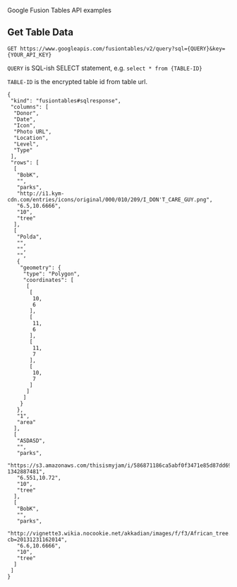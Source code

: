Google Fusion Tables API examples

Get Table Data
---

`GET https://www.googleapis.com/fusiontables/v2/query?sql={QUERY}&key={YOUR_API_KEY}`

`QUERY` is SQL-ish SELECT statement, e.g. `select * from {TABLE-ID}`

`TABLE-ID` is the encrypted table id from table url.

    {
     "kind": "fusiontables#sqlresponse",
     "columns": [
      "Donor",
      "Date",
      "Icon",
      "Photo URL",
      "Location",
      "Level",
      "Type"
     ],
     "rows": [
      [
       "BobK",
       "",
       "parks",
       "http://i1.kym-cdn.com/entries/icons/original/000/010/209/I_DON'T_CARE_GUY.png",
       "6.5,10.6666",
       "10",
       "tree"
      ],
      [
       "Polda",
       "",
       "",
       "",
       {
        "geometry": {
         "type": "Polygon",
         "coordinates": [
          [
           [
            10,
            6
           ],
           [
            11,
            6
           ],
           [
            11,
            7
           ],
           [
            10,
            7
           ]
          ]
         ]
        }
       },
       "1",
       "area"
      ],
      [
       "ASDASD",
       "",
       "parks",
       "https://s3.amazonaws.com/thisismyjam/i/586871186ca5abf0f3471e85d87dd699.jpg?1342887481",
       "6.551,10.72",
       "10",
       "tree"
      ],
      [
       "BobK",
       "",
       "parks",
       "http://vignette3.wikia.nocookie.net/akkadian/images/f/f3/African_tree.jpg/revision/latest?cb=20131231162014",
       "6.6,10.6666",
       "10",
       "tree"
      ]
     ]
    }
